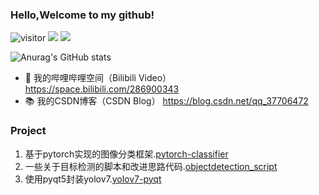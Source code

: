 ### Hello,Welcome to my github!
![visitor](https://visitor-badge.glitch.me/badge?page_id=z1069614715)
![](https://img.shields.io/badge/常用框架-Pytorch-red)
![](https://img.shields.io/badge/Language-Python-orange)  

![Anurag's GitHub stats](https://github-readme-stats.vercel.app/api?username=z1069614715&show_icons=true&theme=radical&cache_seconds=200*300)

- 📯 我的哔哩哔哩空间（Bilibili Video） https://space.bilibili.com/286900343
- 📚 我的CSDN博客（CSDN Blog） https://blog.csdn.net/qq_37706472

### Project
1. 基于pytorch实现的图像分类框架.[pytorch-classifier](https://github.com/z1069614715/pytorch-classifier)
2. 一些关于目标检测的脚本和改进思路代码.[objectdetection_script](https://github.com/z1069614715/objectdetection_script)
3. 使用pyqt5封装yolov7.[yolov7-pyqt](https://github.com/z1069614715/yolov7-pyqt)
